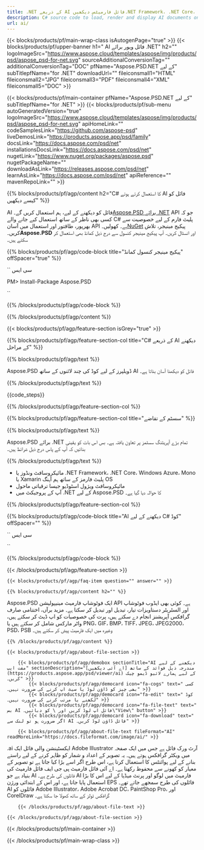 ```yaml
---
title: .NET کے ذریعے AI فائل فارمیٹس دیکھیں.NET Framework، .NET Core، Windows Azure، Mono یا Xamarin پلیٹ فارمز پر AI دستاویزات کو لوڈ، رینڈر اور ڈسپلے کرنے کے لیے C# سورس کوڈ۔
description: C# source code to load, render and display AI documents on .NET Framework, .NET Core, Windows Azure, Mono or Xamarin Platforms.
url: ai/
---
```


{{< blocks/products/pf/main-wrap-class isAutogenPage="true" >}}
{{< blocks/products/pf/upper-banner h1=" AI فائل ویور برائے .NET" h2="" logoImageSrc="https://www.aspose.cloud/templates/aspose/img/products/psd/aspose_psd-for-net.svg" sourceAdditionalConversionTag="" additionalConversionTag="DOC" pfName="Aspose.PSD.NET کے لیے" subTitlepfName="for .NET" downloadUrl="" fileiconsmall1="HTML" fileiconsmall2="JPG" fileiconsmall3="PDF" fileiconsmall4="XML" fileiconsmall5="DOC" >}}

{{< blocks/products/pf/main-container pfName="Aspose.PSD.NET کے لیے" subTitlepfName="for .NET" >}}
{{< blocks/products/pf/sub-menu autoGeneratedVersion="true" logoImageSrc="https://www.aspose.cloud/templates/aspose/img/products/psd/aspose_psd-for-net.svg" apiHomeLink="" codeSamplesLink="https://github.com/aspose-psd" liveDemosLink="https://products.aspose.app/psd/family" docsLink="https://docs.aspose.com/psd/net" installationsDocsLink="https://docs.aspose.com/psd/net" nugetLink="https://www.nuget.org/packages/aspose.psd" nugetPackageName="" downloadAsLink="https://releases.aspose.com/psd/net" learnAsLink="https://docs.aspose.com/psd/net" apiReference="" mavenRepoLink="" >}}

{{% blocks/products/pf/agp/content h2="C# کا استعمال کرتے ہوئے AI فائل کو کیسے دیکھیں" %}}

AI فائل کو دیکھنے کے لیے، ہم استعمال کریں گے۔<a href="/psd/{{< lang-code >}}net">Aspose.PSD برائے .NET</a> API جو کہ کسی بھی ناظر کے ساتھ استعمال کیے جانے والے C# پلیٹ فارم کے لیے خصوصیت سے بھرپور، طاقتور اور استعمال میں آسان API ہے۔ کھولیں۔<a href="https://www.nuget.org/packages/aspose.psd">NuGet</a> پیکیج مینیجر، تلاش کریں۔<b>Aspose.PSD</b> اور انسٹال کریں۔ آپ پیکیج مینیجر کنسول سے درج ذیل کمانڈ بھی استعمال کر سکتے ہیں۔

{{% blocks/products/pf/agp/code-block title="پیکیج مینیجر کنسول کمانڈ" offSpacer="true" %}}

`` سی ایس

PM> Install-Package Aspose.PSD

``

{{% /blocks/products/pf/agp/code-block %}}

{{% /blocks/products/pf/agp/content %}}

{{< blocks/products/pf/agp/feature-section isGrey="true" >}}

{{% blocks/products/pf/agp/feature-section-col title="C# کے ذریعے AI دیکھنے کے مراحل" %}}

{{% blocks/products/pf/agp/text %}}

 Aspose.PSD ڈویلپرز کے لیے کوڈ کی چند لائنوں کے ساتھ AI فائل کو دیکھنا آسان بناتا ہے۔

{{% /blocks/products/pf/agp/text %}}

{{code_steps}}

{{% /blocks/products/pf/agp/feature-section-col %}}

{{% blocks/products/pf/agp/feature-section-col title="سسٹم کے تقاضے" %}}

{{% blocks/products/pf/agp/text %}}

 Aspose.PSD برائے .NET تمام بڑے آپریٹنگ سسٹمز پر تعاون یافتہ ہے۔ بس اس بات کو یقینی بنائیں کہ آپ کے پاس درج ذیل شرائط ہیں۔

{{% /blocks/products/pf/agp/text %}}

- مائیکروسافٹ ونڈوز یا .NET Framework، .NET Core، Windows Azure، Mono یا Xamarin پلیٹ فارمز کے ساتھ ہم آہنگ OS
- مائیکروسافٹ ویژول اسٹوڈیو جیسا ترقیاتی ماحول
- آپ کے پروجیکٹ میں .NET کے لیے Aspose.PSD کا حوالہ دیا گیا ہے۔

{{% /blocks/products/pf/agp/feature-section-col %}}

{{% blocks/products/pf/agp/code-block title="AI دیکھنے کے لیے C# کوڈ" offSpacer="" %}}

`` سی ایس




``

{{% /blocks/products/pf/agp/code-block %}}

{{< /blocks/products/pf/agp/feature-section >}}

    {{< blocks/products/pf/agp/faq-item question="" answer="" >}}
 

<!-- aboutfile Starts -->

    {{% blocks/products/pf/agp/content h2="" %}}

Aspose.PSD ایک فوٹوشاپ فارمیٹ مینیپولیشن API ہے۔ کوئی بھی ایڈوب فوٹوشاپ اور السٹریٹر دستاویزات تیار، تبدیل اور تبدیل کر سکتا ہے۔ مزید برآں، اختتامی صارف گرافکس آپریشنز انجام دے سکتے ہیں، پرت کی خصوصیات کو اپ ڈیٹ کر سکتے ہیں، واٹر مارکس شامل کر سکتے ہیں یا PNG، GIF، BMP، TIFF، JPEG، JPEG2000، PSD، PSB وغیرہ میں ایک فارمیٹ پیش کر سکتے ہیں۔  



    {{% /blocks/products/pf/agp/content %}}

    {{< blocks/products/pf/agp/about-file-section >}}

        {{< blocks/products/pf/agp/demobox sectionTitle="AI دیکھنے کے لیے مفت ایپ" sectionDescription="مندرجہ ذیل فوائد کے ساتھ [اے آئی دیکھیں](https://products.aspose.app/psd/viewer/ai) کے لیے ہمارے لائیو ڈیمو چیک کریں۔" >}}
            {{< blocks/products/pf/agp/democard icon="fa-cogs" text=" کسی بھی چیز کو ڈاؤن لوڈ یا سیٹ اپ کرنے کی ضرورت نہیں۔" >}}
            {{< blocks/products/pf/agp/democard icon="fa-edit" text=" کوڈ لکھنے یا مرتب کرنے کی ضرورت نہیں۔" >}}
            {{< blocks/products/pf/agp/democard icon="fa-file-text" text=" بس AI فائل اپ لوڈ کریں اور \ کو دبائیں۔\"View\" button" >}}
            {{< blocks/products/pf/agp/democard icon="fa-download" text=" اگر ضرورت ہو تو لنک سے AI فائل ڈاؤن لوڈ کریں۔" >}}

        {{< blocks/products/pf/agp/about-file-text fileFormat="AI" readMoreLink="https://docs.fileformat.com/image/ai/" >}}
.ai ایکسٹینشن والی فائل ایک Adobe Illustrator آرٹ ورک فائل ہے جس میں ایک صفحہ میں ویکٹر گرافکس ہوتے ہیں۔ یہ تصویر کے اعداد و شمار کو ظاہر کرنے کے لیے راستے بنانے کے لیے پوائنٹس کا استعمال کرتا ہے، اس طرح اگر اسے بڑا کیا جاتا ہے تو تصویر کے معیار کو کھونے سے محفوظ رکھتا ہے۔ اے آئی فائل فارمیٹ پی جی ایف فائل فارمیٹ کی بنیاد ہے جو AI فائلوں کی طرح ہے۔ AI فارمیٹ میں لوگو اور پرنٹ میڈیا کے لیے اس کا بڑا استعمال پایا جاتا ہے، اور اس کے ابتدائی ورژن EPS فائلوں کی طرح سمجھے جاتے تھے۔ AI فائلوں کو Adobe Illustrator، Adobe Acrobat DC، PaintShop Pro، اور CorelDraw گرافکس ٹولز کے ساتھ کھولا جا سکتا ہے۔

        {{< /blocks/products/pf/agp/about-file-text >}}

    {{< /blocks/products/pf/agp/about-file-section >}}

<!-- aboutfile Ends -->



{{< /blocks/products/pf/main-container >}}
    
{{< /blocks/products/pf/main-wrap-class >}}
